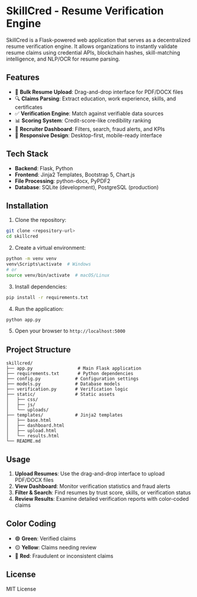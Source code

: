 # SkillCred - Resume Verification Engine

SkillCred is a Flask-powered web application that serves as a decentralized resume verification engine. It allows organizations to instantly validate resume claims using credential APIs, blockchain hashes, skill-matching intelligence, and NLP/OCR for resume parsing.

## Features

- 📁 **Bulk Resume Upload**: Drag-and-drop interface for PDF/DOCX files
- 🔍 **Claims Parsing**: Extract education, work experience, skills, and certificates
- ✅ **Verification Engine**: Match against verifiable data sources
- 📊 **Scoring System**: Credit-score-like credibility ranking
- 🎯 **Recruiter Dashboard**: Filters, search, fraud alerts, and KPIs
- 📱 **Responsive Design**: Desktop-first, mobile-ready interface

## Tech Stack

- **Backend**: Flask, Python
- **Frontend**: Jinja2 Templates, Bootstrap 5, Chart.js
- **File Processing**: python-docx, PyPDF2
- **Database**: SQLite (development), PostgreSQL (production)

## Installation

1. Clone the repository:
```bash
git clone <repository-url>
cd skillcred
```

2. Create a virtual environment:
```bash
python -m venv venv
venv\Scripts\activate  # Windows
# or
source venv/bin/activate  # macOS/Linux
```

3. Install dependencies:
```bash
pip install -r requirements.txt
```

4. Run the application:
```bash
python app.py
```

5. Open your browser to `http://localhost:5000`

## Project Structure

```
skillcred/
├── app.py                 # Main Flask application
├── requirements.txt       # Python dependencies
├── config.py             # Configuration settings
├── models.py             # Database models
├── verification.py       # Verification logic
├── static/               # Static assets
│   ├── css/
│   ├── js/
│   └── uploads/
├── templates/            # Jinja2 templates
│   ├── base.html
│   ├── dashboard.html
│   ├── upload.html
│   └── results.html
└── README.md
```

## Usage

1. **Upload Resumes**: Use the drag-and-drop interface to upload PDF/DOCX files
2. **View Dashboard**: Monitor verification statistics and fraud alerts
3. **Filter & Search**: Find resumes by trust score, skills, or verification status
4. **Review Results**: Examine detailed verification reports with color-coded claims

## Color Coding

- 🟢 **Green**: Verified claims
- 🟡 **Yellow**: Claims needing review
- 🔴 **Red**: Fraudulent or inconsistent claims

## License

MIT License
